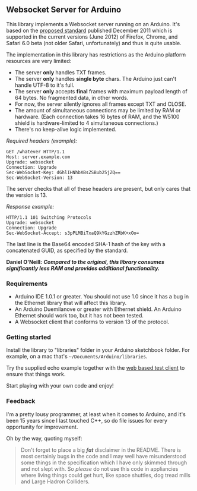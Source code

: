 ## Websocket Server for Arduino

This library implements a Websocket server running on an Arduino. It's based on the [proposed standard][1] published December 2011 which is supported in the current versions (June 2012) of Firefox, Chrome, and Safari 6.0 beta (not older Safari, unfortunately) and thus is quite usable.

The implementation in this library has restrictions as the Arduino platform resources are very limited:

* The server **only** handles TXT frames.
* The server **only** handles **single byte** chars. The Arduino just can't handle UTF-8 to it's full.
* The server **only** accepts **final** frames with maximum payload length of 64 bytes. No fragmented data, in other words.
* For now, the server silently ignores all frames except TXT and CLOSE.
* The amount of simultaneous connections may be limited by RAM or hardware. (Each connection takes 16 bytes of RAM, and the W5100 shield is hardware-limited to 4 simultaneous connections.)
* There's no keep-alive logic implemented.

_Required headers (example):_

	GET /whatever HTTP/1.1
	Host: server.example.com
	Upgrade: websocket
	Connection: Upgrade
	Sec-WebSocket-Key: dGhlIHNhbXBsZSBub25jZQ==
	Sec-WebSocket-Version: 13

The server checks that all of these headers are present, but only cares that the version is 13.

_Response example:_

	HTTP/1.1 101 Switching Protocols
	Upgrade: websocket
	Connection: Upgrade
	Sec-WebSocket-Accept: s3pPLMBiTxaQ9kYGzzhZRbK+xOo=

The last line is the Base64 encoded SHA-1 hash of the key with a concatenated GUID, as specified by the standard.

**Daniel O'Neill:** ***Compared to the original, this library consumes significantly less RAM and provides additional functionality.***

### Requirements

* Arduino IDE 1.0.1 or greater. You should not use 1.0 since it has a bug in the Ethernet library that will affect this library.
* An Arduino Duemilanove or greater with Ethernet shield. An Arduino Ethernet should work too, but it has not been tested.
* A Websocket client that conforms to version 13 of the protocol.

### Getting started

Install the library to "libraries" folder in your Arduino sketchbook folder. For example, on a mac that's `~/Documents/Arduino/libraries`.

Try the supplied echo example together with the [web based test client][2] to ensure that things work.

Start playing with your own code and enjoy!

### Feedback

I'm a pretty lousy programmer, at least when it comes to Arduino, and it's been 15 years since I last touched C++, so do file issues for every opportunity for improvement.

Oh by the way, quoting myself:

> Don't forget to place a big ***fat*** disclaimer in the README. There is most certainly bugs in the code and I may well have misunderstood some things in the specification which I have only skimmed through and not slept with. So _please_ do not use this code in appliancies where living things could get hurt, like space shuttles, dog tread mills and Large Hadron Colliders.


[1]: http://datatracker.ietf.org/doc/rfc6455/?include_text=1 "Protol version implemented here"
[2]: http://www.websocket.org/echo.html "Echo Test client"
